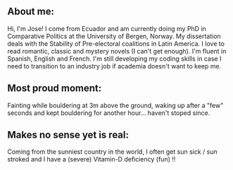 ## About me:

Hi, I'm Jose! I come from Ecuador and am currently doing my PhD in Comparative Politics at the University of Bergen, Norway. My dissertation deals with the Stability of Pre-electoral coalitions in Latin America. I love to read romantic, classic and mystery novels (I can't get enough). I'm fluent in Spanish, English and French. I'm still developing my coding skills in case I need to transition to an industry job if academia doesn't want to keep me. 

## Most proud moment: 

Fainting while bouldering at 3m above the ground, waking up after a "few" seconds and kept bouldering for another hour... haven't stoped since. 

## Makes no sense yet is real:

Coming from the sunniest country in the world, I often get sun sick / sun stroked and I have a (severe) Vitamin-D deficiency (fun) !!

<!--
**jzuritat/jzuritat** is a ✨ _special_ ✨ repository because its `README.md` (this file) appears on your GitHub profile.

Here are some ideas to get you started:

- 🔭 I’m currently working on ...
- 🌱 I’m currently learning ...
- 👯 I’m looking to collaborate on ...
- 🤔 I’m looking for help with ...
- 💬 Ask me about ...
- 📫 How to reach me: ...
- 😄 Pronouns: ...
- ⚡ Fun fact: ...
-->
